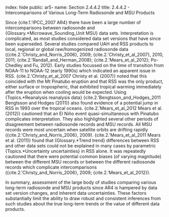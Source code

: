 index: hide
public: ar5-
name: Section 2.4.4.2
title: 2.4.4.2 - Intercomparisons of Various Long-Term Radiosonde and MSU Products

Since {cite.1.'IPCC_2007 AR4} there have been a large number of intercomparisons between radiosonde and {Glossary.*Microwave_Sounding_Unit MSU} data sets. Interpretation is complicated, as most studies considered data set versions that have since been superseded. Several studies compared UAH and RSS products to local, regional or global raw/homogenized radiosonde data ({cite.2.'Christy_and_Norris_2006}, 2009; {cite.2.'Christy_et_al_2007}, 2010, 2011; {cite.2.'Randall_and_Herman_2008}; {cite.2.'Mears_et_al_2012}; Po-Chedley and Fu, 2012). Early studies focussed on the time of transition from NOAA-11 to NOAA-12 (early 1990s) which indicated an apparent issue in RSS. {cite.2.'Christy_et_al_2007 Christy et al. (2007)} noted that this coincided with the Mt Pinatubo eruption and that RSS was the only product, either surface or tropospheric, that exhibited tropical warming immediately after the eruption when cooling would be expected. Using {Topics.*Reanalysis reanalysis data} {cite.2.'Bengtsson_and_Hodges_2011 Bengtsson and Hodges (2011)} also found evidence of a potential jump in RSS in 1993 over the tropical oceans. {cite.2.'Mears_et_al_2012 Mears et al. (2012)} cautioned that an El Niño event quasi-simultaneous with Pinatubo complicates interpretation. They also highlighted several other periods of disagreement between radiosonde records and MSU records. All MSU records were most uncertain when satellite orbits are drifting rapidly ({cite.2.'Christy_and_Norris_2006}, 2009). {cite.2.'Mears_et_al_2011 Mears et al. (2011)} found that {Glossary.*Trend trend} differences between RSS and other data sets could not be explained in many cases by parametric {Topics.*Uncertainty uncertainties} in RSS alone. It was repeatedly cautioned that there were potential common biases (of varying magnitude) between the different MSU records or between the different radiosonde records which complicate intercomparisons ({cite.2.'Christy_and_Norris_2006}, 2009; {cite.2.'Mears_et_al_2012}).

In summary, assessment of the large body of studies comparing various long-term radiosonde and MSU products since AR4 is hampered by data set version changes, and inherent data uncertainties. These factors substantially limit the ability to draw robust and consistent inferences from such studies about the true long-term trends or the value of different data products.
